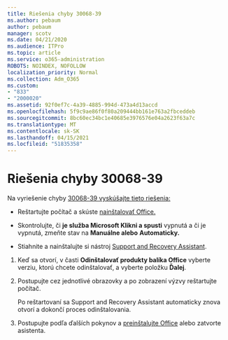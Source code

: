 ```yaml
---
title: Riešenia chyby 30068-39
ms.author: pebaum
author: pebaum
manager: scotv
ms.date: 04/21/2020
ms.audience: ITPro
ms.topic: article
ms.service: o365-administration
ROBOTS: NOINDEX, NOFOLLOW
localization_priority: Normal
ms.collection: Adm_O365
ms.custom:
- "833"
- "2000020"
ms.assetid: 92f0ef7c-4a39-4885-994d-473a4d13accd
ms.openlocfilehash: 5f9c9ae86f0f80a209444bb161e763a2fbceddeb
ms.sourcegitcommit: 8bc60ec34bc1e40685e3976576e04a2623f63a7c
ms.translationtype: MT
ms.contentlocale: sk-SK
ms.lasthandoff: 04/15/2021
ms.locfileid: "51835358"
---
```

# <a name="solutions-for-error-30068-39"></a>Riešenia chyby 30068-39

Na vyriešenie chyby [30068-39 vyskúšajte tieto riešenia:](https://support.office.com/article/963ca3e4-217a-4c16-9c02-ff946548357b?wt.mc_id=Alchemy_ClientDIA)
  
- Reštartujte počítač a skúste [nainštalovať Office.](https://portal.office.com/OLS/MySoftware.aspx)

- Skontrolujte, či **je služba Microsoft Klikni a spusti** [](https://support.office.com/article/963ca3e4-217a-4c16-9c02-ff946548357b?wt.mc_id=Alchemy_ClientDIA) vypnutá a či je vypnutá, zmeňte stav na **Manuálne alebo** **Automaticky.**

- Stiahnite a nainštalujte si nástroj [Support and Recovery Assistant](https://aka.ms/SARA-OfficeUninstall-Alchemy).

1. Keď sa otvorí, v časti **Odinštalovať produkty balíka Office** vyberte verziu, ktorú chcete odinštalovať, a vyberte položku **Ďalej**.

2. Postupujte cez jednotlivé obrazovky a po zobrazení výzvy reštartujte počítač.

    Po reštartovaní sa Support and Recovery Assistant automaticky znova otvorí a dokončí proces odinštalovania.

3. Postupujte podľa ďalších pokynov a [preinštalujte Office](https://portal.office.com/OLS/MySoftware.aspx) alebo zatvorte asistenta.
